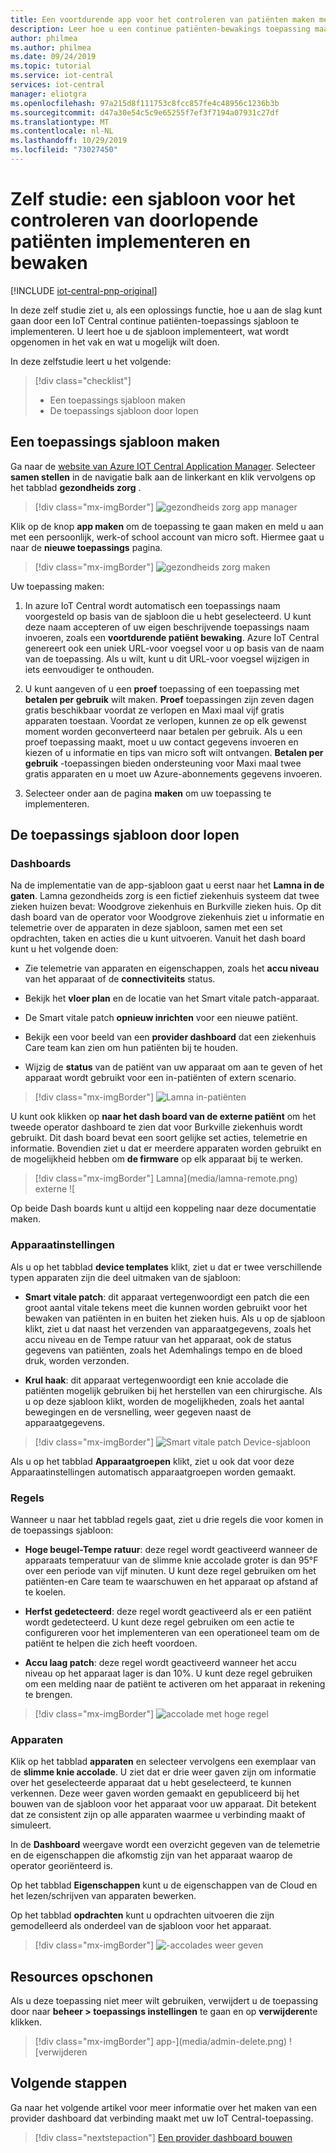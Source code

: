 ```yaml
---
title: Een voortdurende app voor het controleren van patiënten maken met Azure IoT Central | Microsoft Docs
description: Leer hoe u een continue patiënten-bewakings toepassing maakt met behulp van Azure IoT Central-toepassings sjablonen.
author: philmea
ms.author: philmea
ms.date: 09/24/2019
ms.topic: tutorial
ms.service: iot-central
services: iot-central
manager: eliotgra
ms.openlocfilehash: 97a215d8f111753c8fcc857fe4c48956c1236b3b
ms.sourcegitcommit: d47a30e54c5c9e65255f7ef3f7194a07931c27df
ms.translationtype: MT
ms.contentlocale: nl-NL
ms.lasthandoff: 10/29/2019
ms.locfileid: "73027450"
---
```

# <a name="tutorial-deploy-and-walkthrough-a-continuous-patient-monitoring-app-template"></a>Zelf studie: een sjabloon voor het controleren van doorlopende patiënten implementeren en bewaken

[!INCLUDE [iot-central-pnp-original](../../../includes/iot-central-pnp-original-note.md)]

In deze zelf studie ziet u, als een oplossings functie, hoe u aan de slag kunt gaan door een IoT Central continue patiënten-toepassings sjabloon te implementeren. U leert hoe u de sjabloon implementeert, wat wordt opgenomen in het vak en wat u mogelijk wilt doen.

In deze zelfstudie leert u het volgende:

> [!div class="checklist"]
> * Een toepassings sjabloon maken
> * De toepassings sjabloon door lopen

## <a name="create-an-application-template"></a>Een toepassings sjabloon maken

Ga naar de [website van Azure IOT Central Application Manager](https://apps.azureiotcentral.com/). Selecteer **samen stellen** in de navigatie balk aan de linkerkant en klik vervolgens op het tabblad **gezondheids zorg** . 

>[!div class="mx-imgBorder"] 
>![gezondheids zorg](media/app-manager-health.png) app manager

Klik op de knop **app maken** om de toepassing te gaan maken en meld u aan met een persoonlijk, werk-of school account van micro soft. Hiermee gaat u naar de **nieuwe toepassings** pagina.

>[!div class="mx-imgBorder"] 
>![gezondheids zorg](media/app-manager-health-create.png) maken

Uw toepassing maken:

1. In azure IoT Central wordt automatisch een toepassings naam voorgesteld op basis van de sjabloon die u hebt geselecteerd. U kunt deze naam accepteren of uw eigen beschrijvende toepassings naam invoeren, zoals een **voortdurende patiënt bewaking**. Azure IoT Central genereert ook een uniek URL-voor voegsel voor u op basis van de naam van de toepassing. Als u wilt, kunt u dit URL-voor voegsel wijzigen in iets eenvoudiger te onthouden.

2. U kunt aangeven of u een **proef** toepassing of een toepassing met **betalen per gebruik** wilt maken. **Proef** toepassingen zijn zeven dagen gratis beschikbaar voordat ze verlopen en Maxi maal vijf gratis apparaten toestaan. Voordat ze verlopen, kunnen ze op elk gewenst moment worden geconverteerd naar betalen per gebruik. Als u een proef toepassing maakt, moet u uw contact gegevens invoeren en kiezen of u informatie en tips van micro soft wilt ontvangen. **Betalen per gebruik** -toepassingen bieden ondersteuning voor Maxi maal twee gratis apparaten en u moet uw Azure-abonnements gegevens invoeren.

3. Selecteer onder aan de pagina **maken** om uw toepassing te implementeren.

## <a name="walk-through-the-application-template"></a>De toepassings sjabloon door lopen

### <a name="dashboards"></a>Dashboards

Na de implementatie van de app-sjabloon gaat u eerst naar het **Lamna in de gaten**. Lamna gezondheids zorg is een fictief ziekenhuis systeem dat twee zieken huizen bevat: Woodgrove ziekenhuis en Burkville zieken huis. Op dit dash board van de operator voor Woodgrove ziekenhuis ziet u informatie en telemetrie over de apparaten in deze sjabloon, samen met een set opdrachten, taken en acties die u kunt uitvoeren. Vanuit het dash board kunt u het volgende doen:

* Zie telemetrie van apparaten en eigenschappen, zoals het **accu niveau** van het apparaat of de **connectiviteits** status.

* Bekijk het **vloer plan** en de locatie van het Smart vitale patch-apparaat.

* De Smart vitale patch **opnieuw inrichten** voor een nieuwe patiënt.

* Bekijk een voor beeld van een **provider dashboard** dat een ziekenhuis Care team kan zien om hun patiënten bij te houden.

* Wijzig de **status** van de patiënt van uw apparaat om aan te geven of het apparaat wordt gebruikt voor een in-patiënten of extern scenario.

>[!div class="mx-imgBorder"] 
>![Lamna in-patiënten](media/lamna-in-patient.png)

U kunt ook klikken op **naar het dash board van de externe patiënt** om het tweede operator dashboard te zien dat voor Burkville ziekenhuis wordt gebruikt. Dit dash board bevat een soort gelijke set acties, telemetrie en informatie. Bovendien ziet u dat er meerdere apparaten worden gebruikt en de mogelijkheid hebben om **de firmware** op elk apparaat bij te werken.

>[!div class="mx-imgBorder"] 
>Lamna](media/lamna-remote.png) externe ![

Op beide Dash boards kunt u altijd een koppeling naar deze documentatie maken.

### <a name="device-templates"></a>Apparaatinstellingen

Als u op het tabblad **device templates** klikt, ziet u dat er twee verschillende typen apparaten zijn die deel uitmaken van de sjabloon:

* **Smart vitale patch**: dit apparaat vertegenwoordigt een patch die een groot aantal vitale tekens meet die kunnen worden gebruikt voor het bewaken van patiënten in en buiten het zieken huis. Als u op de sjabloon klikt, ziet u dat naast het verzenden van apparaatgegevens, zoals het accu niveau en de Tempe ratuur van het apparaat, ook de status gegevens van patiënten, zoals het Ademhalings tempo en de bloed druk, worden verzonden.

* **Krul haak**: dit apparaat vertegenwoordigt een knie accolade die patiënten mogelijk gebruiken bij het herstellen van een chirurgische. Als u op deze sjabloon klikt, worden de mogelijkheden, zoals het aantal bewegingen en de versnelling, weer gegeven naast de apparaatgegevens.

>[!div class="mx-imgBorder"] 
>![Smart vitale patch Device-sjabloon](media/smart-vitals-device-template.png)

Als u op het tabblad **Apparaatgroepen** klikt, ziet u ook dat voor deze Apparaatinstellingen automatisch apparaatgroepen worden gemaakt.

### <a name="rules"></a>Regels

Wanneer u naar het tabblad regels gaat, ziet u drie regels die voor komen in de toepassings sjabloon:

* **Hoge beugel-Tempe ratuur**: deze regel wordt geactiveerd wanneer de apparaats temperatuur van de slimme knie accolade groter is dan 95&deg;F over een periode van vijf minuten. U kunt deze regel gebruiken om het patiënten-en Care team te waarschuwen en het apparaat op afstand af te koelen.

* **Herfst gedetecteerd**: deze regel wordt geactiveerd als er een patiënt wordt gedetecteerd. U kunt deze regel gebruiken om een actie te configureren voor het implementeren van een operationeel team om de patiënt te helpen die zich heeft voordoen.

* **Accu laag patch**: deze regel wordt geactiveerd wanneer het accu niveau op het apparaat lager is dan 10%. U kunt deze regel gebruiken om een melding naar de patiënt te activeren om het apparaat in rekening te brengen.

>[!div class="mx-imgBorder"] 
>![accolade met hoge regel](media/brace-temp-rule.png)

### <a name="devices"></a>Apparaten

Klik op het tabblad **apparaten** en selecteer vervolgens een exemplaar van de **slimme knie accolade**. U ziet dat er drie weer gaven zijn om informatie over het geselecteerde apparaat dat u hebt geselecteerd, te kunnen verkennen. Deze weer gaven worden gemaakt en gepubliceerd bij het bouwen van de sjabloon voor het apparaat voor uw apparaat. Dit betekent dat ze consistent zijn op alle apparaten waarmee u verbinding maakt of simuleert.

In de **Dashboard** weergave wordt een overzicht gegeven van de telemetrie en de eigenschappen die afkomstig zijn van het apparaat waarop de operator georiënteerd is.

Op het tabblad **Eigenschappen** kunt u de eigenschappen van de Cloud en het lezen/schrijven van apparaten bewerken.

Op het tabblad **opdrachten** kunt u opdrachten uitvoeren die zijn gemodelleerd als onderdeel van de sjabloon voor het apparaat.

>[!div class="mx-imgBorder"] 
>![-accolades weer geven](media/knee-brace-dashboard.png)

## <a name="clean-up-resources"></a>Resources opschonen

Als u deze toepassing niet meer wilt gebruiken, verwijdert u de toepassing door naar **beheer > toepassings instellingen** te gaan en op **verwijderen**te klikken.

>[!div class="mx-imgBorder"] 
>app-](media/admin-delete.png) ![verwijderen

## <a name="next-steps"></a>Volgende stappen

Ga naar het volgende artikel voor meer informatie over het maken van een provider dashboard dat verbinding maakt met uw IoT Central-toepassing.

> [!div class="nextstepaction"]
> [Een provider dashboard bouwen](howto-health-data-triage.md)
